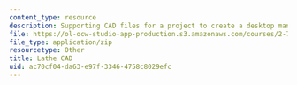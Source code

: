 ```yaml
---
content_type: resource
description: Supporting CAD files for a project to create a desktop manual lathe.
file: https://ol-ocw-studio-app-production.s3.amazonaws.com/courses/2-72-elements-of-mechanical-design-spring-2009/ac70cf04da63e97f33464758c8029efc_lathe09.zip
file_type: application/zip
resourcetype: Other
title: Lathe CAD
uid: ac70cf04-da63-e97f-3346-4758c8029efc
---
```

